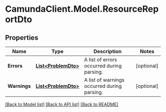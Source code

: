 # CamundaClient.Model.ResourceReportDto
## Properties

Name | Type | Description | Notes
------------ | ------------- | ------------- | -------------
**Errors** | [**List&lt;ProblemDto&gt;**](ProblemDto.md) | A list of errors occurred during parsing. | [optional] 
**Warnings** | [**List&lt;ProblemDto&gt;**](ProblemDto.md) | A list of warnings occurred during parsing. | [optional] 

[[Back to Model list]](../README.md#documentation-for-models) [[Back to API list]](../README.md#documentation-for-api-endpoints) [[Back to README]](../README.md)

